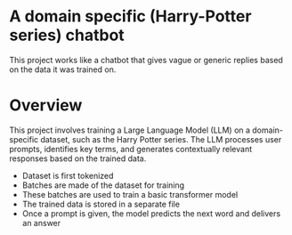 # A domain specific (Harry-Potter series) chatbot
This project works like a chatbot that gives vague or generic replies based on the data it was trained on.

# Overview
This project involves training a Large Language Model (LLM) on a domain-specific dataset, such as the Harry Potter series. The LLM processes user prompts, identifies key terms, and generates contextually relevant responses based on the trained data.

* Dataset is first tokenized
* Batches are made of the dataset for training
* These batches are used to train a basic transformer model
* The trained data is stored in a separate file
* Once a prompt is given, the model predicts the next word and delivers an answer

#
